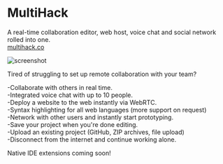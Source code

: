 # MultiHack
A real-time collaboration editor, web host, voice chat and social network rolled into one.  
[multihack.co](https://rationalcoding.github.io/multihack)

![screenshot](https://github.com/RationalCoding/multihack/blob/gh-pages/img/mockup.jpg?raw=true)

Tired of struggling to set up remote collaboration with your team?

-Collaborate with others in real time.  
-Integrated voice chat with up to 10 people.  
-Deploy a website to the web instantly via WebRTC.  
-Syntax highlighting for all web languages (more support on request)  
-Network with other users and instantly start prototyping.  
-Save your project when you're done editing.  
-Upload an existing project (GitHub, ZIP archives, file upload)  
-Disconnect from the internet and continue working alone.  


Native IDE extensions coming soon!
